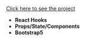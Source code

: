 [Click here to see the project](https://reviews-project-with-react.vercel.app/)
<br>
- __React Hooks__ <br>
- __Props/State/Components__ <br>
- __Bootstrap5__<br>

